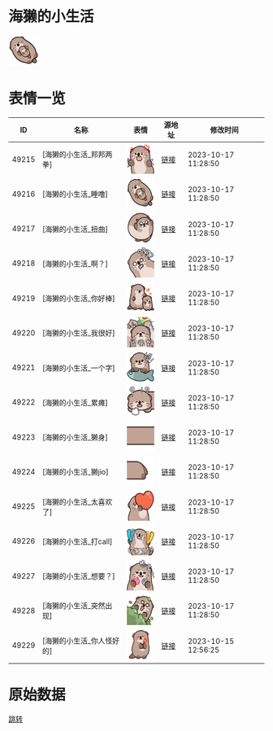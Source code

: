 # 海獭的小生活

<img src="./cover.png" height="60" alt="cover" />

# 表情一览

|ID|名称|表情|源地址|修改时间|
|----|----|----|----|----|
|49215|[海獭的小生活_邦邦两拳]|<img src="./pic/049215_%5B海獭的小生活_邦邦两拳%5D.png" height="60" alt="邦邦两拳"/>|[链接](https://i0.hdslb.com/bfs/garb/ea01b1fcf2a1c2b55104af470a57c82bf05f8f12.png)|2023-10-17 11:28:50|
|49216|[海獭的小生活_睡噜]|<img src="./pic/049216_%5B海獭的小生活_睡噜%5D.png" height="60" alt="睡噜"/>|[链接](https://i0.hdslb.com/bfs/garb/d8135d0274c0fd31cd2d8a339a6199d7f3421351.png)|2023-10-17 11:28:50|
|49217|[海獭的小生活_扭曲]|<img src="./pic/049217_%5B海獭的小生活_扭曲%5D.png" height="60" alt="扭曲"/>|[链接](https://i0.hdslb.com/bfs/garb/41f0240de39aedff0338ba5bedab4faead222e20.png)|2023-10-17 11:28:50|
|49218|[海獭的小生活_啊？]|<img src="./pic/049218_%5B海獭的小生活_啊？%5D.png" height="60" alt="啊？"/>|[链接](https://i0.hdslb.com/bfs/garb/08d24f1aae06829ab6b9a4dce24e70ffedd08b3a.png)|2023-10-17 11:28:50|
|49219|[海獭的小生活_你好棒]|<img src="./pic/049219_%5B海獭的小生活_你好棒%5D.png" height="60" alt="你好棒"/>|[链接](https://i0.hdslb.com/bfs/garb/852ad4187a16383d35887ee6daf3e2024cd688df.png)|2023-10-17 11:28:50|
|49220|[海獭的小生活_我很好]|<img src="./pic/049220_%5B海獭的小生活_我很好%5D.png" height="60" alt="我很好"/>|[链接](https://i0.hdslb.com/bfs/garb/7e0a2920d1e9c3bb3a94975ef27cbc2cd48c4ea8.png)|2023-10-17 11:28:50|
|49221|[海獭的小生活_一个字]|<img src="./pic/049221_%5B海獭的小生活_一个字%5D.png" height="60" alt="一个字"/>|[链接](https://i0.hdslb.com/bfs/garb/6026743af377e3b69ab668a69151a0855d9a3867.png)|2023-10-17 11:28:50|
|49222|[海獭的小生活_累瘫]|<img src="./pic/049222_%5B海獭的小生活_累瘫%5D.png" height="60" alt="累瘫"/>|[链接](https://i0.hdslb.com/bfs/garb/44dcc0c3ba50be41d1692c0060788a9a8df85b50.png)|2023-10-17 11:28:50|
|49223|[海獭的小生活_獭身]|<img src="./pic/049223_%5B海獭的小生活_獭身%5D.png" height="60" alt="獭身"/>|[链接](https://i0.hdslb.com/bfs/garb/da310256339dbd1ecbff5a172da6a223bbf0afce.png)|2023-10-17 11:28:50|
|49224|[海獭的小生活_獭jio]|<img src="./pic/049224_%5B海獭的小生活_獭jio%5D.png" height="60" alt="獭jio"/>|[链接](https://i0.hdslb.com/bfs/garb/a6913ee6a9269843a2b11e01078ef070f7919d87.png)|2023-10-17 11:28:50|
|49225|[海獭的小生活_太喜欢了]|<img src="./pic/049225_%5B海獭的小生活_太喜欢了%5D.png" height="60" alt="太喜欢了"/>|[链接](https://i0.hdslb.com/bfs/garb/d252b12065c6b6ca9857d4d79e12526480805b30.png)|2023-10-17 11:28:50|
|49226|[海獭的小生活_打call]|<img src="./pic/049226_%5B海獭的小生活_打call%5D.png" height="60" alt="打call"/>|[链接](https://i0.hdslb.com/bfs/garb/0dea8793303fbbe7bc102168c9b48449e74f6910.png)|2023-10-17 11:28:50|
|49227|[海獭的小生活_想要？]|<img src="./pic/049227_%5B海獭的小生活_想要？%5D.png" height="60" alt="想要？"/>|[链接](https://i0.hdslb.com/bfs/garb/ef22cbbb2d3a8c987dd516944539885df2820fcb.png)|2023-10-17 11:28:50|
|49228|[海獭的小生活_突然出现]|<img src="./pic/049228_%5B海獭的小生活_突然出现%5D.png" height="60" alt="突然出现"/>|[链接](https://i0.hdslb.com/bfs/garb/5cae095fa91e95208096d6dedcb7fbe7fdc0911d.png)|2023-10-17 11:28:50|
|49229|[海獭的小生活_你人怪好的]|<img src="./pic/049229_%5B海獭的小生活_你人怪好的%5D.png" height="60" alt="你人怪好的"/>|[链接](https://i0.hdslb.com/bfs/garb/439b451ed68bcd1c7b038574684811d41a479d3d.png)|2023-10-15 12:56:25|

# 原始数据

[跳转](./raw.json)

